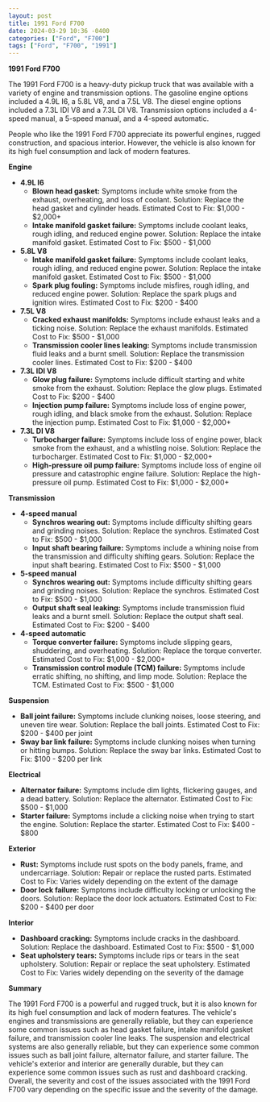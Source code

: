 ```yaml
---
layout: post
title: 1991 Ford F700
date: 2024-03-29 10:36 -0400
categories: ["Ford", "F700"]
tags: ["Ford", "F700", "1991"]
---
```

**1991 Ford F700**

The 1991 Ford F700 is a heavy-duty pickup truck that was available with a variety of engine and transmission options. The gasoline engine options included a 4.9L I6, a 5.8L V8, and a 7.5L V8. The diesel engine options included a 7.3L IDI V8 and a 7.3L DI V8. Transmission options included a 4-speed manual, a 5-speed manual, and a 4-speed automatic.

People who like the 1991 Ford F700 appreciate its powerful engines, rugged construction, and spacious interior. However, the vehicle is also known for its high fuel consumption and lack of modern features.

**Engine**

* **4.9L I6**
    * **Blown head gasket:** Symptoms include white smoke from the exhaust, overheating, and loss of coolant. Solution: Replace the head gasket and cylinder heads. Estimated Cost to Fix: $1,000 - $2,000+
    * **Intake manifold gasket failure:** Symptoms include coolant leaks, rough idling, and reduced engine power. Solution: Replace the intake manifold gasket. Estimated Cost to Fix: $500 - $1,000
* **5.8L V8**
    * **Intake manifold gasket failure:** Symptoms include coolant leaks, rough idling, and reduced engine power. Solution: Replace the intake manifold gasket. Estimated Cost to Fix: $500 - $1,000
    * **Spark plug fouling:** Symptoms include misfires, rough idling, and reduced engine power. Solution: Replace the spark plugs and ignition wires. Estimated Cost to Fix: $200 - $400
* **7.5L V8**
    * **Cracked exhaust manifolds:** Symptoms include exhaust leaks and a ticking noise. Solution: Replace the exhaust manifolds. Estimated Cost to Fix: $500 - $1,000
    * **Transmission cooler lines leaking:** Symptoms include transmission fluid leaks and a burnt smell. Solution: Replace the transmission cooler lines. Estimated Cost to Fix: $200 - $400
* **7.3L IDI V8**
    * **Glow plug failure:** Symptoms include difficult starting and white smoke from the exhaust. Solution: Replace the glow plugs. Estimated Cost to Fix: $200 - $400
    * **Injection pump failure:** Symptoms include loss of engine power, rough idling, and black smoke from the exhaust. Solution: Replace the injection pump. Estimated Cost to Fix: $1,000 - $2,000+
* **7.3L DI V8**
    * **Turbocharger failure:** Symptoms include loss of engine power, black smoke from the exhaust, and a whistling noise. Solution: Replace the turbocharger. Estimated Cost to Fix: $1,000 - $2,000+
    * **High-pressure oil pump failure:** Symptoms include loss of engine oil pressure and catastrophic engine failure. Solution: Replace the high-pressure oil pump. Estimated Cost to Fix: $1,000 - $2,000+

**Transmission**

* **4-speed manual**
    * **Synchros wearing out:** Symptoms include difficulty shifting gears and grinding noises. Solution: Replace the synchros. Estimated Cost to Fix: $500 - $1,000
    * **Input shaft bearing failure:** Symptoms include a whining noise from the transmission and difficulty shifting gears. Solution: Replace the input shaft bearing. Estimated Cost to Fix: $500 - $1,000
* **5-speed manual**
    * **Synchros wearing out:** Symptoms include difficulty shifting gears and grinding noises. Solution: Replace the synchros. Estimated Cost to Fix: $500 - $1,000
    * **Output shaft seal leaking:** Symptoms include transmission fluid leaks and a burnt smell. Solution: Replace the output shaft seal. Estimated Cost to Fix: $200 - $400
* **4-speed automatic**
    * **Torque converter failure:** Symptoms include slipping gears, shuddering, and overheating. Solution: Replace the torque converter. Estimated Cost to Fix: $1,000 - $2,000+
    * **Transmission control module (TCM) failure:** Symptoms include erratic shifting, no shifting, and limp mode. Solution: Replace the TCM. Estimated Cost to Fix: $500 - $1,000

**Suspension**

* **Ball joint failure:** Symptoms include clunking noises, loose steering, and uneven tire wear. Solution: Replace the ball joints. Estimated Cost to Fix: $200 - $400 per joint
* **Sway bar link failure:** Symptoms include clunking noises when turning or hitting bumps. Solution: Replace the sway bar links. Estimated Cost to Fix: $100 - $200 per link

**Electrical**

* **Alternator failure:** Symptoms include dim lights, flickering gauges, and a dead battery. Solution: Replace the alternator. Estimated Cost to Fix: $500 - $1,000
* **Starter failure:** Symptoms include a clicking noise when trying to start the engine. Solution: Replace the starter. Estimated Cost to Fix: $400 - $800

**Exterior**

* **Rust:** Symptoms include rust spots on the body panels, frame, and undercarriage. Solution: Repair or replace the rusted parts. Estimated Cost to Fix: Varies widely depending on the extent of the damage
* **Door lock failure:** Symptoms include difficulty locking or unlocking the doors. Solution: Replace the door lock actuators. Estimated Cost to Fix: $200 - $400 per door

**Interior**

* **Dashboard cracking:** Symptoms include cracks in the dashboard. Solution: Replace the dashboard. Estimated Cost to Fix: $500 - $1,000
* **Seat upholstery tears:** Symptoms include rips or tears in the seat upholstery. Solution: Repair or replace the seat upholstery. Estimated Cost to Fix: Varies widely depending on the severity of the damage

**Summary**

The 1991 Ford F700 is a powerful and rugged truck, but it is also known for its high fuel consumption and lack of modern features. The vehicle's engines and transmissions are generally reliable, but they can experience some common issues such as head gasket failure, intake manifold gasket failure, and transmission cooler line leaks. The suspension and electrical systems are also generally reliable, but they can experience some common issues such as ball joint failure, alternator failure, and starter failure. The vehicle's exterior and interior are generally durable, but they can experience some common issues such as rust and dashboard cracking. Overall, the severity and cost of the issues associated with the 1991 Ford F700 vary depending on the specific issue and the severity of the damage.
